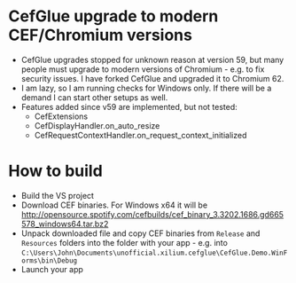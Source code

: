 # CefGlue upgrade to modern CEF/Chromium versions

* CefGlue upgrades stopped for unknown reason at version 59, but many people must upgrade to modern versions of Chromium - e.g. to fix security issues. I have forked CefGlue and upgraded it to Chromium 62.
* I am lazy, so I am running checks for Windows only. If there will be a demand I can start other setups as well.
* Features added since v59 are implemented, but not tested:
    * CefExtensions
    * CefDisplayHandler.on\_auto\_resize
    * CefRequestContextHandler.on\_request\_context_initialized

# How to build

* Build the VS project
* Download CEF binaries. For Windows x64 it will be http://opensource.spotify.com/cefbuilds/cef_binary_3.3202.1686.gd665578_windows64.tar.bz2
* Unpack downloaded file and copy CEF binaries from `Release` and `Resources` folders into the folder with your app - e.g. into `C:\Users\John\Documents\unofficial.xilium.cefglue\CefGlue.Demo.WinForms\bin\Debug`
* Launch your app